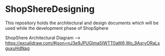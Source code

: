 # ShopShereDesigning
This repository holds the architectural and design documents which will be used while the development phase of ShopSphere

ShopShere Architectural Diagram  --> https://excalidraw.com/#json=nJ3e9JPUGIma5IWTT0aW6,Wo_9AxrvORaLsguxuHdNag
